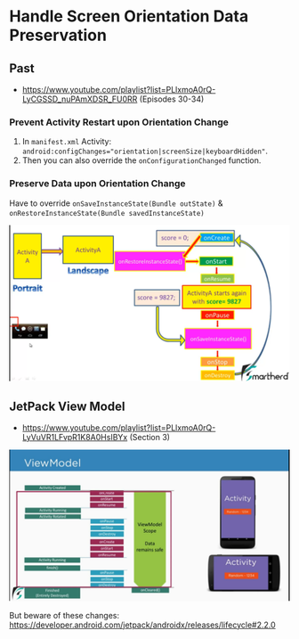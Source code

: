 # Handle Screen Orientation Data Preservation

## Past

- https://www.youtube.com/playlist?list=PLlxmoA0rQ-LyCGSSD_nuPAmXDSR_FU0RR (Episodes 30-34)

### Prevent Activity Restart upon Orientation Change

1. In `manifest.xml` Activity: `android:configChanges="orientation|screenSize|keyboardHidden"`.
2. Then you can also override the `onConfigurationChanged` function.

### Preserve Data upon Orientation Change

Have to override `onSaveInstanceState(Bundle outState)` & `onRestoreInstanceState(Bundle savedInstanceState)`

![](/Illustrations/old_way.png)

## JetPack View Model

- https://www.youtube.com/playlist?list=PLlxmoA0rQ-LyVuVR1LFvpR1K8A0HsIBYx (Section 3)

![](/Illustrations/new_way.png)

But beware of these changes: https://developer.android.com/jetpack/androidx/releases/lifecycle#2.2.0
